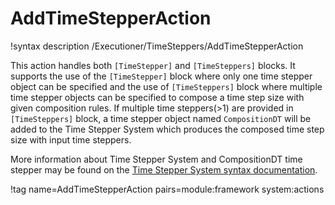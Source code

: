 # AddTimeStepperAction

!syntax description /Executioner/TimeSteppers/AddTimeStepperAction

This action handles both `[TimeStepper]` and `[TimeSteppers]` blocks. It supports the use of the `[TimeStepper]` block where only one time stepper object can be specified and the use of `[TimeSteppers]` block where multiple time stepper objects can be specified to compose a time step size with given composition rules. If multiple time steppers(>1) are provided in `[TimeSteppers]` block, a time stepper object named `CompositionDT` will be added to the Time Stepper System which produces the composed time step size with input time steppers.


More information about Time Stepper System and CompositionDT time stepper may be found on the [Time Stepper System syntax documentation](syntax/Executioner/TimeSteppers/index.md).



!tag name=AddTimeStepperAction pairs=module:framework system:actions
